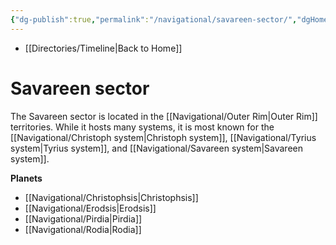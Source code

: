 ```yaml
---
{"dg-publish":true,"permalink":"/navigational/savareen-sector/","dgHomeLink":false}
---
```


- [[Directories/Timeline\|Back to Home]]

# Savareen sector
The Savareen sector is located in the [[Navigational/Outer Rim\|Outer Rim]] territories. While it hosts many systems, it is most known for the [[Navigational/Christoph system\|Christoph system]], [[Navigational/Tyrius system\|Tyrius system]], and [[Navigational/Savareen system\|Savareen system]].

**Planets**
- [[Navigational/Christophsis\|Christophsis]]
- [[Navigational/Erodsis\|Erodsis]]
- [[Navigational/Pirdia\|Pirdia]]
- [[Navigational/Rodia\|Rodia]]
